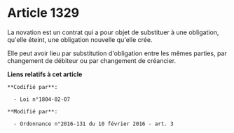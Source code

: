 # Article 1329

La novation est un contrat qui a pour objet de substituer à une obligation, qu'elle éteint, une obligation nouvelle qu'elle
crée. 

Elle peut avoir lieu par substitution d'obligation entre les mêmes parties, par changement de débiteur ou par changement de
créancier.

**Liens relatifs à cet article**

	**Codifié par**:

	  - Loi n°1804-02-07

	**Modifié par**:

	  - Ordonnance n°2016-131 du 10 février 2016 - art. 3
